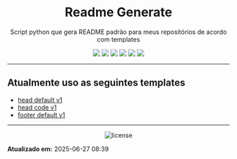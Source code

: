 <!--
template_name=head-code
template_version=v1
-->

<h1 align="center">Readme Generate</h1>

<p align="center">
  Script python que gera README padrão para meus repositórios de acordo com templates<br>
</p>

<p align="center">
<img src="https://img.shields.io/badge/topics:-grey"> 
<img src="https://img.shields.io/badge/python-lightgrey">
<img src="https://img.shields.io/badge/http-lightgrey">
<img src="https://img.shields.io/badge/docker-lightgrey">
<img src="https://img.shields.io/badge/git-lightgrey">
<img src="https://img.shields.io/badge/github-lightgrey">
</p>

<hr>



## Atualmente uso as seguintes templates
 - [head default v1](templates/head-default-v1.md)
 - [head code v1](templates/head-code-v1.md)
 - [footer default v1](templates/footer-default-v1.md)
<!--
template_name=footer-default
template_version=v1
-->

---
<p align="center">
   <img src="https://img.shields.io/badge/licença-GPL%203-blue.svg" alt="license">
</p>

**Atualizado em:** 2025-06-27 08:39
